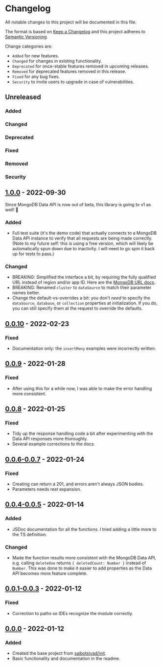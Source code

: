 # Changelog

All notable changes to this project will be documented in this file.

The format is based on [Keep a Changelog](http://keepachangelog.com/en/1.0.0/)
and this project adheres to [Semantic Versioning](http://semver.org/spec/v2.0.0.html).

Change categories are:

* `Added` for new features.
* `Changed` for changes in existing functionality.
* `Deprecated` for once-stable features removed in upcoming releases.
* `Removed` for deprecated features removed in this release.
* `Fixed` for any bug fixes.
* `Security` to invite users to upgrade in case of vulnerabilities.

## Unreleased
### Added
### Changed
### Deprecated
### Fixed
### Removed
### Security

## [1.0.0](https://github.com/saibotsivad/mongodb/compare/v0.0.10...v1.0.0) - 2022-09-30

Since MongoDB Data API is now out of beta, this library is going to v1 as well! 🎉

### Added
- Full test suite (it's the demo code) that actually connects to a MongoDB Data API
  instance to verify that all requests are being made correctly. (Note to my future
  self: this is using a free version, which will likely be automatically spun down
  due to inactivity. I will need to go spin it back up for tests to pass.)
### Changed
- BREAKING: Simplified the interface a bit, by requiring the fully qualified URL instead of region
  and/or app ID. Here are the [MongoDB URL docs](https://www.mongodb.com/docs/atlas/api/data-api-resources/#base-url).
- BREAKING: Renamed `cluster` to `dataSource` to match their parameter names better.
- Change the default-vs-overrides a bit: you don't *need* to specify the `dataSource`, `database`,
  or `collection` properties at initialization. If you do, you can still specify them at
  the request to override the defaults.

## [0.0.10](https://github.com/saibotsivad/mongodb/compare/v0.0.9...v0.0.10) - 2022-02-23
### Fixed
- Documentation only: the `insertMany` examples were incorrectly written.

## [0.0.9](https://github.com/saibotsivad/mongodb/compare/v0.0.8...v0.0.9) - 2022-01-28
### Fixed
- After using this for a while now, I was able to make the error handling more consistent.

## [0.0.8](https://github.com/saibotsivad/mongodb/compare/v0.0.7...v0.0.8) - 2022-01-25
### Fixed
- Tidy up the response handling code a bit after experimenting with the Data API responses more thoroughly.
- Several example corrections to the docs.

## [0.0.6-0.0.7](https://github.com/saibotsivad/mongodb/compare/v0.0.5...v0.0.7) - 2022-01-24
### Fixed
- Creating can return a 201, and errors aren't always JSON bodies.
- Parameters needs rest expansion.

## [0.0.4-0.0.5](https://github.com/saibotsivad/mongodb/compare/v0.0.3...v0.0.5) - 2022-01-14
### Added
- JSDoc documentation for all the functions. I tried adding a little more to the TS definition.
### Changed
- Made the function results more consistent with the MongoDB Data API, e.g. calling `deleteOne` returns `{ deletedCount: Number }` instead of `Number`. This was done to make it easier to add properties as the Data API becomes more feature complete.

## [0.0.1-0.0.3](https://github.com/saibotsivad/mongodb/compare/v0.0.0...v0.0.3) - 2022-01-12
### Fixed
- Correction to paths so IDEs recognize the module correctly.

## [0.0.0](https://github.com/saibotsivad/mongodb/tree/v0.0.0) - 2022-01-12
### Added
- Created the base project from [saibotsivad/init](https://github.com/saibotsivad/init).
- Basic functionality and documentation in the readme.
